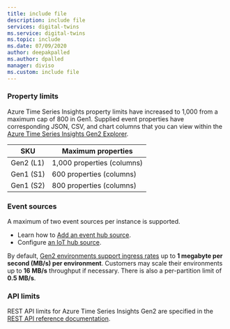 ```yaml
---
title: include file
description: include file
services: digital-twins
ms.service: digital-twins
ms.topic: include
ms.date: 07/09/2020
author: deepakpalled
ms.author: dpalled
manager: diviso
ms.custom: include file
---
```


### Property limits

Azure Time Series Insights property limits have increased to 1,000 from a maximum cap of 800 in Gen1. Supplied event properties have corresponding JSON, CSV, and chart columns that you can view within the [Azure Time Series Insights Gen2 Explorer](https://docs.microsoft.com/azure/time-series-insights/time-series-insights-update-quickstart).

| SKU | Maximum properties |
| --- | --- |
| Gen2 (L1) | 1,000 properties (columns) |
| Gen1 (S1) | 600 properties (columns) |
| Gen1 (S2) | 800 properties (columns) |

### Event sources

A maximum of two event sources per instance is supported.

* Learn how to [Add an event hub source](https://docs.microsoft.com/azure/time-series-insights/time-series-insights-how-to-add-an-event-source-eventhub).
* Configure [an IoT hub source](https://docs.microsoft.com/azure/time-series-insights/time-series-insights-how-to-add-an-event-source-iothub).

By default, [Gen2 environments support ingress rates](https://docs.microsoft.com/azure/time-series-insights/concepts-streaming-ingress-throughput-limits) up to **1 megabyte per second (MB/s) per environment**. Customers may scale their environments up to **16 MB/s** throughput if necessary. There is also a per-partition limit of **0.5 MB/s**.

### API limits

REST API limits for Azure Time Series Insights Gen2 are specified in the [REST API reference documentation](https://docs.microsoft.com/rest/api/time-series-insights/preview#limits-1).

